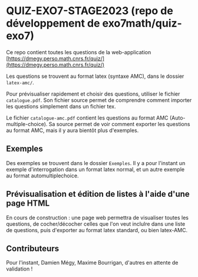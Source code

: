 QUIZ-EXO7-STAGE2023 (repo de développement de exo7math/quiz-exo7)
===

Ce repo contient toutes les questions de la web-application [https://dmegy.perso.math.cnrs.fr/quiz/](https://dmegy.perso.math.cnrs.fr/quiz/)

Les questions se trouvent au format latex (syntaxe AMC), dans le dossier ```latex-amc/```.

Pour prévisualiser rapidement et choisir des questions, utiliser le fichier ```catalogue.pdf```. Son fichier source permet de comprendre comment importer les questions simplement dans un fichier tex.

Le fichier ```catalogue-amc.pdf``` contient les questions au format AMC (Auto-multiple-choice). Sa source permet de voir comment exporter les questions au format AMC, mais il y aura bientôt plus d'exemples.

Exemples
---

Des exemples se trouvent dans le dossier ```Exemples```. Il y a pour l'instant un exemple d'interrogation dans un format latex normal, et un autre exemple au format automultiplechoice.



Prévisualisation et édition de listes à l'aide d'une page HTML
---

En cours de construction : une page web permettra de visualiser toutes les questions, de cocher/décocher celles que l'on veut inclulre dans une liste de questions, puis d'exporter au format latex standard, ou bien latex-AMC.

Contributeurs
---

Pour l'instant, Damien Mégy, Maxime Bourrigan, d'autres en attente de validation !





